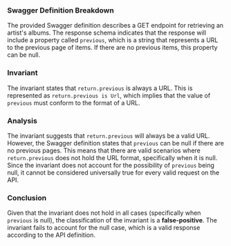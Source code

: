 ### Swagger Definition Breakdown
The provided Swagger definition describes a GET endpoint for retrieving an artist's albums. The response schema indicates that the response will include a property called `previous`, which is a string that represents a URL to the previous page of items. If there are no previous items, this property can be null.

### Invariant
The invariant states that `return.previous` is always a URL. This is represented as `return.previous is Url`, which implies that the value of `previous` must conform to the format of a URL.

### Analysis
The invariant suggests that `return.previous` will always be a valid URL. However, the Swagger definition states that `previous` can be null if there are no previous pages. This means that there are valid scenarios where `return.previous` does not hold the URL format, specifically when it is null. Since the invariant does not account for the possibility of `previous` being null, it cannot be considered universally true for every valid request on the API.

### Conclusion
Given that the invariant does not hold in all cases (specifically when `previous` is null), the classification of the invariant is a **false-positive**. The invariant fails to account for the null case, which is a valid response according to the API definition.
